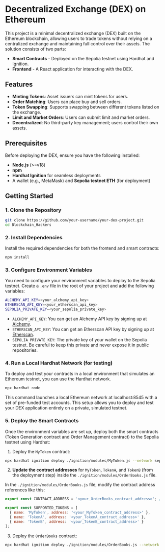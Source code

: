 # **Decentralized Exchange (DEX) on Ethereum**

This project is a minimal decentralized exchange (DEX) built on the Ethereum blockchain, allowing users to trade tokens without relying on a centralized exchange and maintaining full control over their assets. The solution consists of two parts:

- **Smart Contracts** - Deployed on the Sepolia testnet using Hardhat and Ignition.
- **Frontend** - A React application for interacting with the DEX.

## **Features**

- **Minting Tokens**: Asset issuers can mint tokens for users.
- **Order Matching**: Users can place buy and sell orders.
- **Token Swapping**: Supports swapping between different tokens listed on the exchange.
- **Limit and Market Orders**: Users can submit limit and market orders.
- **Decentralized**: No third-party key management; users control their own assets.

## **Prerequisites**

Before deploying the DEX, ensure you have the following installed:

- **Node.js** (>=v18)
- **npm**
- **Hardhat Ignition** for seamless deployments
- A wallet (e.g., MetaMask) and **Sepolia testnet ETH** (for deployment)

## **Getting Started**

### **1. Clone the Repository**


```bash
git clone https://github.com/your-username/your-dex-project.git
cd Blockchain_Hackers
```

### **2. Install Dependencies**

Install the required dependencies for both the frontend and smart contracts:

```bash
npm install
```

### **3. Configure Environment Variables**

You need to configure your environment variables to deploy to the Sepolia testnet. Create a `.env` file in the root of your project and add the following variables:

```bash
ALCHEMY_API_KEY=<your_alchemy_api_key>
ETHERSCAN_API_KEY=<your_etherscan_api_key>
SEPOLIA_PRIVATE_KEY=<your_sepolia_private_key>
```
- `ALCHEMY_API_KEY`: You can get an Alchemy API key by signing up at [Alchemy](https://www.alchemy.com).
- `ETHERSCAN_API_KEY`: You can get an Etherscan API key by signing up at [Etherscan](https://etherscan.io).
- `SEPOLIA_PRIVATE_KEY`: The private key of your wallet on the Sepolia testnet. Be careful to keep this private and never expose it in public repositories.

### **4. Run a Local Hardhat Network (for testing)**

To deploy and test your contracts in a local environment that simulates an Ethereum testnet, you can use the Hardhat network.

```bash
npx hardhat node
```
This command launches a local Ethereum network at localhost:8545 with a set of pre-funded test accounts. This setup allows you to deploy and test your DEX application entirely on a private, simulated testnet.

### **5. Deploy the Smart Contracts**
Once the environment variables are set up, deploy both the smart contracts (Token Generation contract and Order Management contract) to the Sepolia testnet using Hardhat:

1. Deploy the `MyToken` contract:

```bash
npx hardhat ignition deploy ./ignition/modules/MyToken.js --network sepolia --verify
```
2. **Update the contract addresses** for `MyToken`, `TokenA`, and `TokenB` (from the deployment step) inside the `./ignition/modules/OrderBooks.js` file.

In the `./ignition/modules/OrderBooks.js` file, modify the contract address references like this:

```javascript
export const CONTRACT_ADDRESS = '<your_OrderBooks_contract_address>'; // Main contract address

export const SUPPORTED_TOKENS = [
  { name: 'MyToken', address: '<your_MyToken_contract_address>' },
  { name: 'TokenA', address: '<your_TokenA_contract_address>' },
  { name: 'TokenB', address: '<your_TokenB_contract_address>' }
];
```

3. Deploy the `OrderBooks` contract:

```bash
npx hardhat ignition deploy ./ignition/modules/OrderBooks.js --network sepolia --verify


